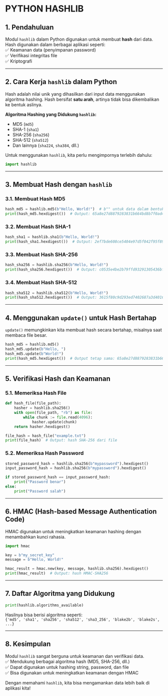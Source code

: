 # PYTHON HASHLIB

## **1. Pendahuluan**  
Modul `hashlib` dalam Python digunakan untuk membuat **hash** dari data. Hash digunakan dalam berbagai aplikasi seperti:  
✅ Keamanan data (penyimpanan password)  
✅ Verifikasi integritas file  
✅ Kriptografi  

---

## **2. Cara Kerja `hashlib` dalam Python**  
Hash adalah nilai unik yang dihasilkan dari input data menggunakan algoritma hashing. Hash bersifat **satu arah**, artinya tidak bisa dikembalikan ke bentuk aslinya.

**Algoritma Hashing yang Didukung `hashlib`:**  
- MD5 (`md5`)  
- SHA-1 (`sha1`)  
- SHA-256 (`sha256`)  
- SHA-512 (`sha512`)  
- Dan lainnya (`sha224`, `sha384`, dll.)

Untuk menggunakan `hashlib`, kita perlu mengimpornya terlebih dahulu:  
```python
import hashlib
```

---

## **3. Membuat Hash dengan `hashlib`**  
### **3.1. Membuat Hash MD5**  
```python
hash_md5 = hashlib.md5(b"Hello, World!")  # b"" untuk data dalam bentuk byte
print(hash_md5.hexdigest())  # Output: 65a8e27d8879283831b664bd8b7f0ad4
```

### **3.2. Membuat Hash SHA-1**  
```python
hash_sha1 = hashlib.sha1(b"Hello, World!")
print(hash_sha1.hexdigest())  # Output: 2ef7bde608ce5404e97d5f042f95f89f1c232871
```

### **3.3. Membuat Hash SHA-256**  
```python
hash_sha256 = hashlib.sha256(b"Hello, World!")
print(hash_sha256.hexdigest())  # Output: c0535e4be2b79ffd93291305436bf889314e4a3faec05ecffcbb9e460c2...
```

### **3.4. Membuat Hash SHA-512**  
```python
hash_sha512 = hashlib.sha512(b"Hello, World!")
print(hash_sha512.hexdigest())  # Output: 3615f80c9d293ed7402687a3d4016f05... (panjang)
```

---

## **4. Menggunakan `update()` untuk Hash Bertahap**
`update()` memungkinkan kita membuat hash secara bertahap, misalnya saat membaca file besar.  
```python
hash_md5 = hashlib.md5()
hash_md5.update(b"Hello, ")
hash_md5.update(b"World!")
print(hash_md5.hexdigest())  # Output tetap sama: 65a8e27d8879283831b664bd8b7f0ad4
```

---

## **5. Verifikasi Hash dan Keamanan**  
### **5.1. Memeriksa Hash File**
```python
def hash_file(file_path):
    hasher = hashlib.sha256()
    with open(file_path, "rb") as file:
        while chunk := file.read(4096):
            hasher.update(chunk)
    return hasher.hexdigest()

file_hash = hash_file("example.txt")
print(file_hash)  # Output: hash SHA-256 dari file
```

### **5.2. Memeriksa Hash Password**
```python
stored_password_hash = hashlib.sha256(b"mypassword").hexdigest()
input_password_hash = hashlib.sha256(b"mypassword").hexdigest()

if stored_password_hash == input_password_hash:
    print("Password benar")
else:
    print("Password salah")
```

---

## **6. HMAC (Hash-based Message Authentication Code)**
HMAC digunakan untuk meningkatkan keamanan hashing dengan menambahkan kunci rahasia.

```python
import hmac

key = b"my_secret_key"
message = b"Hello, World!"

hmac_result = hmac.new(key, message, hashlib.sha256).hexdigest()
print(hmac_result)  # Output: hash HMAC-SHA256
```

---

## **7. Daftar Algoritma yang Didukung**
```python
print(hashlib.algorithms_available)
```
Hasilnya bisa berisi algoritma seperti:  
`{'md5', 'sha1', 'sha256', 'sha512', 'sha3_256', 'blake2b', 'blake2s', ...}`

---

## **8. Kesimpulan**  
Modul `hashlib` sangat berguna untuk keamanan dan verifikasi data.  
✅ Mendukung berbagai algoritma hash (MD5, SHA-256, dll.)  
✅ Dapat digunakan untuk hashing string, password, dan file  
✅ Bisa digunakan untuk meningkatkan keamanan dengan HMAC  

Dengan memahami `hashlib`, kita bisa mengamankan data lebih baik di aplikasi kita!
